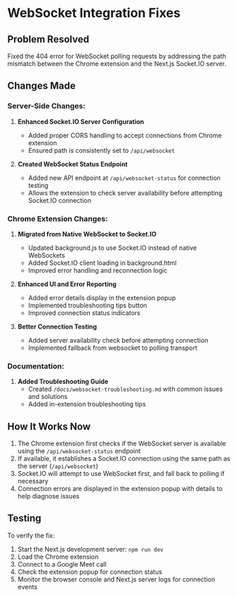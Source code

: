 # WebSocket Integration Fixes

## Problem Resolved
Fixed the 404 error for WebSocket polling requests by addressing the path mismatch between the Chrome extension and the Next.js Socket.IO server.

## Changes Made

### Server-Side Changes:
1. **Enhanced Socket.IO Server Configuration**
   - Added proper CORS handling to accept connections from Chrome extension
   - Ensured path is consistently set to `/api/websocket`

2. **Created WebSocket Status Endpoint**
   - Added new API endpoint at `/api/websocket-status` for connection testing
   - Allows the extension to check server availability before attempting Socket.IO connection

### Chrome Extension Changes:
1. **Migrated from Native WebSocket to Socket.IO**
   - Updated background.js to use Socket.IO instead of native WebSockets
   - Added Socket.IO client loading in background.html
   - Improved error handling and reconnection logic

2. **Enhanced UI and Error Reporting**
   - Added error details display in the extension popup
   - Implemented troubleshooting tips button
   - Improved connection status indicators

3. **Better Connection Testing**
   - Added server availability check before attempting connection
   - Implemented fallback from websocket to polling transport

### Documentation:
1. **Added Troubleshooting Guide**
   - Created `/docs/websocket-troubleshooting.md` with common issues and solutions
   - Added in-extension troubleshooting tips

## How It Works Now
1. The Chrome extension first checks if the WebSocket server is available using the `/api/websocket-status` endpoint
2. If available, it establishes a Socket.IO connection using the same path as the server (`/api/websocket`)
3. Socket.IO will attempt to use WebSocket first, and fall back to polling if necessary
4. Connection errors are displayed in the extension popup with details to help diagnose issues

## Testing
To verify the fix:
1. Start the Next.js development server: `npm run dev`
2. Load the Chrome extension
3. Connect to a Google Meet call
4. Check the extension popup for connection status
5. Monitor the browser console and Next.js server logs for connection events

